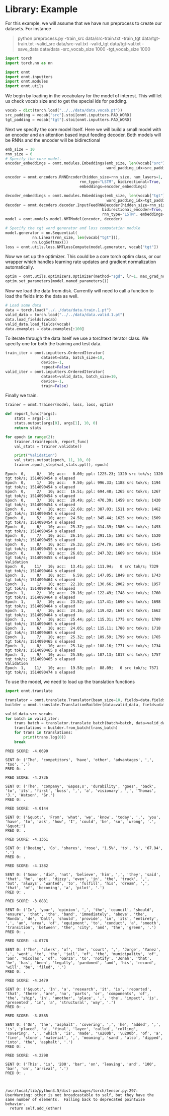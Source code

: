 # Library: Example

For this example, we will assume that we have run preprocess to
create our datasets. For instance

> python preprocess.py -train_src data/src-train.txt -train_tgt data/tgt-train.txt -valid_src data/src-val.txt -valid_tgt data/tgt-val.txt -save_data data/data -src_vocab_size 1000 -tgt_vocab_size 1000



```python
import torch
import torch.nn as nn

import onmt
import onmt.inputters
import onmt.modules
import onmt.utils
```

We begin by loading in the vocabulary for the model of interest. This will let us check vocab size and to get the special ids for padding.


```python
vocab = dict(torch.load("../../data/data.vocab.pt"))
src_padding = vocab["src"].stoi[onmt.inputters.PAD_WORD]
tgt_padding = vocab["tgt"].stoi[onmt.inputters.PAD_WORD]
```

Next we specify the core model itself. Here we will build a small model with an encoder and an attention based input feeding decoder. Both models will be RNNs and the encoder will be bidirectional


```python
emb_size = 10
rnn_size = 6
# Specify the core model.
encoder_embeddings = onmt.modules.Embeddings(emb_size, len(vocab["src"]),
                                             word_padding_idx=src_padding)

encoder = onmt.encoders.RNNEncoder(hidden_size=rnn_size, num_layers=1,
                                 rnn_type="LSTM", bidirectional=True,
                                 embeddings=encoder_embeddings)

decoder_embeddings = onmt.modules.Embeddings(emb_size, len(vocab["tgt"]),
                                             word_padding_idx=tgt_padding)
decoder = onmt.decoders.decoder.InputFeedRNNDecoder(hidden_size=rnn_size, num_layers=1,
                                           bidirectional_encoder=True,
                                           rnn_type="LSTM", embeddings=decoder_embeddings)
model = onmt.models.model.NMTModel(encoder, decoder)

# Specify the tgt word generator and loss computation module
model.generator = nn.Sequential(
            nn.Linear(rnn_size, len(vocab["tgt"])),
            nn.LogSoftmax())
loss = onmt.utils.loss.NMTLossCompute(model.generator, vocab["tgt"])
```

Now we set up the optimizer. This could be a core torch optim class, or our wrapper which handles learning rate updates and gradient normalization automatically.


```python
optim = onmt.utils.optimizers.Optimizer(method="sgd", lr=1, max_grad_norm=2)
optim.set_parameters(model.named_parameters())
```

Now we load the data from disk. Currently will need to call a function to load the fields into the data as well.


```python
# Load some data
data = torch.load("../../data/data.train.1.pt")
valid_data = torch.load("../../data/data.valid.1.pt")
data.load_fields(vocab)
valid_data.load_fields(vocab)
data.examples = data.examples[:100]
```

To iterate through the data itself we use a torchtext iterator class. We specify one for both the training and test data.


```python
train_iter = onmt.inputters.OrderedIterator(
                dataset=data, batch_size=10,
                device=-1,
                repeat=False)
valid_iter = onmt.inputters.OrderedIterator(
                dataset=valid_data, batch_size=10,
                device=-1,
                train=False)
```

Finally we train.


```python
trainer = onmt.Trainer(model, loss, loss, optim)

def report_func(*args):
    stats = args[-1]
    stats.output(args[0], args[1], 10, 0)
    return stats

for epoch in range(2):
    trainer.train(epoch, report_func)
    val_stats = trainer.validate()

    print("Validation")
    val_stats.output(epoch, 11, 10, 0)
    trainer.epoch_step(val_stats.ppl(), epoch)
```

    Epoch  0,     0/   10; acc:   0.00; ppl: 1225.23; 1320 src tok/s; 1320 tgt tok/s; 1514090454 s elapsed
    Epoch  0,     1/   10; acc:   9.50; ppl: 996.33; 1188 src tok/s; 1194 tgt tok/s; 1514090454 s elapsed
    Epoch  0,     2/   10; acc:  16.51; ppl: 694.48; 1265 src tok/s; 1267 tgt tok/s; 1514090454 s elapsed
    Epoch  0,     3/   10; acc:  20.49; ppl: 470.39; 1459 src tok/s; 1420 tgt tok/s; 1514090454 s elapsed
    Epoch  0,     4/   10; acc:  22.68; ppl: 387.03; 1511 src tok/s; 1462 tgt tok/s; 1514090454 s elapsed
    Epoch  0,     5/   10; acc:  24.58; ppl: 345.44; 1625 src tok/s; 1509 tgt tok/s; 1514090454 s elapsed
    Epoch  0,     6/   10; acc:  25.37; ppl: 314.39; 1586 src tok/s; 1493 tgt tok/s; 1514090454 s elapsed
    Epoch  0,     7/   10; acc:  26.14; ppl: 291.15; 1593 src tok/s; 1520 tgt tok/s; 1514090455 s elapsed
    Epoch  0,     8/   10; acc:  26.32; ppl: 274.79; 1606 src tok/s; 1545 tgt tok/s; 1514090455 s elapsed
    Epoch  0,     9/   10; acc:  26.83; ppl: 247.32; 1669 src tok/s; 1614 tgt tok/s; 1514090455 s elapsed
    Validation
    Epoch  0,    11/   10; acc:  13.41; ppl: 111.94;   0 src tok/s; 7329 tgt tok/s; 1514090464 s elapsed
    Epoch  1,     0/   10; acc:   6.59; ppl: 147.05; 1849 src tok/s; 1743 tgt tok/s; 1514090464 s elapsed
    Epoch  1,     1/   10; acc:  22.10; ppl: 130.66; 2002 src tok/s; 1957 tgt tok/s; 1514090464 s elapsed
    Epoch  1,     2/   10; acc:  20.16; ppl: 122.49; 1748 src tok/s; 1760 tgt tok/s; 1514090464 s elapsed
    Epoch  1,     3/   10; acc:  23.52; ppl: 117.41; 1690 src tok/s; 1698 tgt tok/s; 1514090464 s elapsed
    Epoch  1,     4/   10; acc:  24.16; ppl: 119.42; 1647 src tok/s; 1662 tgt tok/s; 1514090464 s elapsed
    Epoch  1,     5/   10; acc:  25.44; ppl: 115.31; 1775 src tok/s; 1709 tgt tok/s; 1514090465 s elapsed
    Epoch  1,     6/   10; acc:  24.05; ppl: 115.11; 1780 src tok/s; 1718 tgt tok/s; 1514090465 s elapsed
    Epoch  1,     7/   10; acc:  25.32; ppl: 109.59; 1799 src tok/s; 1765 tgt tok/s; 1514090465 s elapsed
    Epoch  1,     8/   10; acc:  25.14; ppl: 108.16; 1771 src tok/s; 1734 tgt tok/s; 1514090465 s elapsed
    Epoch  1,     9/   10; acc:  25.58; ppl: 107.13; 1817 src tok/s; 1757 tgt tok/s; 1514090465 s elapsed
    Validation
    Epoch  1,    11/   10; acc:  19.58; ppl:  88.09;   0 src tok/s; 7371 tgt tok/s; 1514090474 s elapsed


To use the model, we need to load up the translation functions


```python
import onmt.translate
```


```python
translator = onmt.translate.Translator(beam_size=10, fields=data.fields, model=model)
builder = onmt.translate.TranslationBuilder(data=valid_data, fields=data.fields)

valid_data.src_vocabs
for batch in valid_iter:
    trans_batch = translator.translate_batch(batch=batch, data=valid_data)
    translations = builder.from_batch(trans_batch)
    for trans in translations:
        print(trans.log(0))
    break
```

    PRED SCORE: -4.0690

    SENT 0: ('The', 'competitors', 'have', 'other', 'advantages', ',', 'too', '.')
    PRED 0: .

    PRED SCORE: -4.2736

    SENT 0: ('The', 'company', '&apos;s', 'durability', 'goes', 'back', 'to', 'its', 'first', 'boss', ',', 'a', 'visionary', ',', 'Thomas', 'J.', 'Watson', 'Sr.')
    PRED 0: .

    PRED SCORE: -4.0144

    SENT 0: ('&quot;', 'From', 'what', 'we', 'know', 'today', ',', 'you', 'have', 'to', 'ask', 'how', 'I', 'could', 'be', 'so', 'wrong', '.', '&quot;')
    PRED 0: .

    PRED SCORE: -4.1361

    SENT 0: ('Boeing', 'Co', 'shares', 'rose', '1.5%', 'to', '$', '67.94', '.')
    PRED 0: .

    PRED SCORE: -4.1382

    SENT 0: ('Some', 'did', 'not', 'believe', 'him', ',', 'they', 'said', 'that', 'he', 'got', 'dizzy', 'even', 'in', 'the', 'truck', ',', 'but', 'always', 'wanted', 'to', 'fulfill', 'his', 'dream', ',', 'that', 'of', 'becoming', 'a', 'pilot', '.')
    PRED 0: .

    PRED SCORE: -3.8881

    SENT 0: ('In', 'your', 'opinion', ',', 'the', 'council', 'should', 'ensure', 'that', 'the', 'band', 'immediately', 'above', 'the', 'Ronda', 'de', 'Dalt', 'should', 'provide', 'in', 'its', 'entirety', ',', 'an', 'area', 'of', 'equipment', 'to', 'conduct', 'a', 'smooth', 'transition', 'between', 'the', 'city', 'and', 'the', 'green', '.')
    PRED 0: .

    PRED SCORE: -4.0778

    SENT 0: ('The', 'clerk', 'of', 'the', 'court', ',', 'Jorge', 'Yanez', ',', 'went', 'to', 'the', 'jail', 'of', 'the', 'municipality', 'of', 'San', 'Nicolas', 'of', 'Garza', 'to', 'notify', 'Jonah', 'that', 'he', 'has', 'been', 'legally', 'pardoned', 'and', 'his', 'record', 'will', 'be', 'filed', '.')
    PRED 0: .

    PRED SCORE: -4.2479

    SENT 0: ('&quot;', 'In', 'a', 'research', 'it', 'is', 'reported', 'that', 'there', 'are', 'no', 'parts', 'or', 'components', 'of', 'the', 'ship', 'in', 'another', 'place', ',', 'the', 'impact', 'is', 'presented', 'in', 'a', 'structural', 'way', '.')
    PRED 0: .

    PRED SCORE: -3.8585

    SENT 0: ('On', 'the', 'asphalt', 'covering', ',', 'he', 'added', ',', 'is', 'placed', 'a', 'final', 'layer', 'called', 'rolling', 'covering', ',', 'which', 'is', 'made', '\u200b', '\u200b', 'of', 'a', 'fine', 'stone', 'material', ',', 'meaning', 'sand', 'also', 'dipped', 'into', 'the', 'asphalt', '.')
    PRED 0: .

    PRED SCORE: -4.2298

    SENT 0: ('This', 'is', '200', 'bar', 'on', 'leaving', 'and', '100', 'bar', 'on', 'arrival', '.')
    PRED 0: .



    /usr/local/lib/python3.5/dist-packages/torch/tensor.py:297: UserWarning: other is not broadcastable to self, but they have the same number of elements.  Falling back to deprecated pointwise behavior.
      return self.add_(other)
